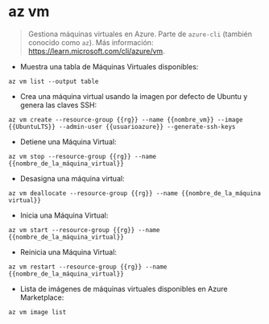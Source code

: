# az vm

> Gestiona máquinas virtuales en Azure.
> Parte de `azure-cli` (también conocido como `az`).
> Más información: <https://learn.microsoft.com/cli/azure/vm>.

- Muestra una tabla de Máquinas Virtuales disponibles:

`az vm list --output table`

- Crea una máquina virtual usando la imagen por defecto de Ubuntu y genera las claves SSH:

`az vm create --resource-group {{rg}} --name {{nombre_vm}} --image {{UbuntuLTS}} --admin-user {{usuarioazure}} --generate-ssh-keys`

- Detiene una Máquina Virtual:

`az vm stop --resource-group {{rg}} --name {{nombre_de_la_máquina_virtual}}`

- Desasigna una máquina virtual:

`az vm deallocate --resource-group {{rg}} --name {{nombre_de_la_máquina virtual}}`

- Inicia una Máquina Virtual:

`az vm start --resource-group {{rg}} --name {{nombre_de_la_máquina_virtual}}`

- Reinicia una Máquina Virtual:

`az vm restart --resource-group {{rg}} --name {{nombre_de_la_máquina_virtual}}`

- Lista de imágenes de máquinas virtuales disponibles en Azure Marketplace:

`az vm image list`
